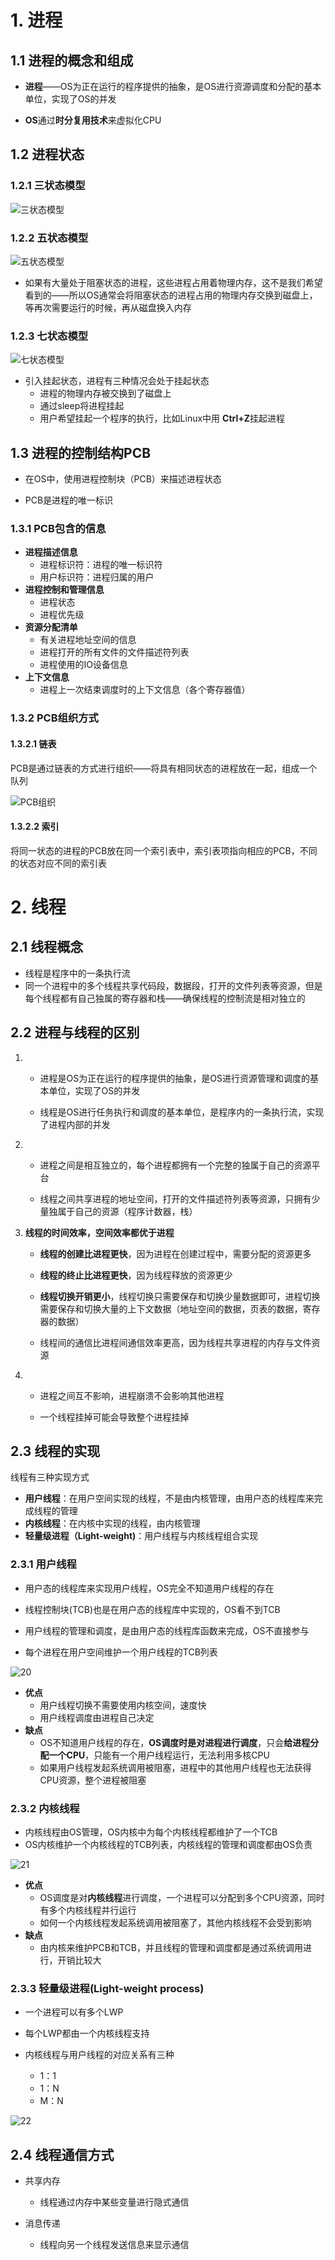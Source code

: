 # 1. 进程

## 1.1 进程的概念和组成

* **进程**——OS为正在运行的程序提供的抽象，是OS进行资源调度和分配的基本单位，实现了OS的并发

* **OS**通过**时分复用技术**来虚拟化CPU

## 1.2 进程状态

### 1.2.1 三状态模型

![三状态模型](../p/三状态模型.png)

### 1.2.2 五状态模型

![五状态模型](../p/五状态模型.png)

* 如果有大量处于阻塞状态的进程，这些进程占用着物理内存，这不是我们希望看到的——所以OS通常会将阻塞状态的进程占用的物理内存交换到磁盘上，等再次需要运行的时候，再从磁盘换入内存

### 1.2.3 七状态模型

![七状态模型](../p/七状态模型.png)

* 引入挂起状态，进程有三种情况会处于挂起状态
  * 进程的物理内存被交换到了磁盘上
  * 通过sleep将进程挂起
  * 用户希望挂起一个程序的执行，比如Linux中用 **Ctrl+Z**挂起进程

## 1.3 进程的控制结构PCB

* 在OS中，使用进程控制块（PCB）来描述进程状态

* PCB是进程的唯一标识

### 1.3.1 PCB包含的信息

* **进程描述信息**
  * 进程标识符：进程的唯一标识符
  * 用户标识符：进程归属的用户
* **进程控制和管理信息**
  * 进程状态
  * 进程优先级
* **资源分配清单**
  * 有关进程地址空间的信息
  * 进程打开的所有文件的文件描述符列表
  * 进程使用的IO设备信息
* **上下文信息**
  * 进程上一次结束调度时的上下文信息（各个寄存器值）

### 1.3.2 PCB组织方式

#### 1.3.2.1 链表

PCB是通过链表的方式进行组织——将具有相同状态的进程放在一起，组成一个队列

![PCB组织](../p/PCB组织.png)

#### 1.3.2.2 索引

将同一状态的进程的PCB放在同一个索引表中，索引表项指向相应的PCB，不同的状态对应不同的索引表

# 2. 线程

## 2.1 线程概念

* 线程是程序中的一条执行流
* 同一个进程中的多个线程共享代码段，数据段，打开的文件列表等资源，但是每个线程都有自己独属的寄存器和栈——确保线程的控制流是相对独立的

## 2.2 进程与线程的区别

1. - 进程是OS为正在运行的程序提供的抽象，是OS进行资源管理和调度的基本单位，实现了OS的并发
   
   - 线程是OS进行任务执行和调度的基本单位，是程序内的一条执行流，实现了进程内部的并发

2. * 进程之间是相互独立的，每个进程都拥有一个完整的独属于自己的资源平台
   
   * 线程之间共享进程的地址空间，打开的文件描述符列表等资源，只拥有少量独属于自己的资源（程序计数器，栈）

3. **线程的时间效率，空间效率都优于进程**
   
   * **线程的创建比进程更快**，因为进程在创建过程中，需要分配的资源更多
   
   * **线程的终止比进程更快**，因为线程释放的资源更少
   
   * **线程切换开销更小**，线程切换只需要保存和切换少量数据即可，进程切换需要保存和切换大量的上下文数据（地址空间的数据，页表的数据，寄存器的数据）
   
   * 线程间的通信比进程间通信效率更高，因为线程共享进程的内存与文件资源

4. * 进程之间互不影响，进程崩溃不会影响其他进程
   
   * 一个线程挂掉可能会导致整个进程挂掉

## 2.3 线程的实现

线程有三种实现方式

* **用户线程**：在用户空间实现的线程，不是由内核管理，由用户态的线程库来完成线程的管理
* **内核线程**：在内核中实现的线程，由内核管理
* **轻量级进程（Light-weight)**：用户线程与内核线程组合实现

### 2.3.1 用户线程

* 用户态的线程库来实现用户线程，OS完全不知道用户线程的存在

* 线程控制块(TCB)也是在用户态的线程库中实现的，OS看不到TCB

* 用户线程的管理和调度，是由用户态的线程库函数来完成，OS不直接参与

* 每个进程在用户空间维护一个用户线程的TCB列表

![20](../p/20.png)

* **优点**
  * 用户线程切换不需要使用内核空间，速度快
  * 用户线程调度由进程自己决定
* **缺点**
  * OS不知道用户线程的存在，**OS调度时是对进程进行调度**，只会**给进程分配一个CPU**，只能有一个用户线程运行，无法利用多核CPU
  * 如果用户线程发起系统调用被阻塞，进程中的其他用户线程也无法获得CPU资源，整个进程被阻塞

### 2.3.2 内核线程

* 内核线程由OS管理，OS内核中为每个内核线程都维护了一个TCB
* OS内核维护一个内核线程的TCB列表，内核线程的管理和调度都由OS负责

![21](../p/21.png)

* **优点**
  * OS调度是对**内核线程**进行调度，一个进程可以分配到多个CPU资源，同时有多个内核线程并行运行
  * 如何一个内核线程发起系统调用被阻塞了，其他内核线程不会受到影响
* **缺点**
  * 由内核来维护PCB和TCB，并且线程的管理和调度都是通过系统调用进行，开销比较大

### 2.3.3 轻量级进程(Light-weight process)

* 一个进程可以有多个LWP

* 每个LWP都由一个内核线程支持

* 内核线程与用户线程的对应关系有三种
  
  * 1：1
  * 1：N
  * M：N

![22](../p/22.png)

## 2.4 线程通信方式

* 共享内存
  
  * 线程通过内存中某些变量进行隐式通信

* 消息传递
  
  * 线程向另一个线程发送信息来显示通信
